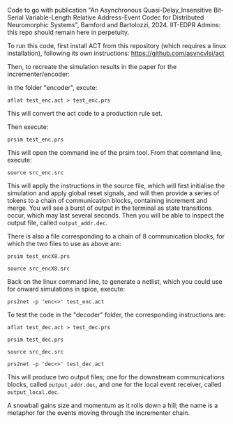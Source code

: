 Code to go with publication "An Asynchronous Quasi-Delay_Insensitive Bit-Serial Variable-Length Relative Address-Event Codec for Distributed Neuromorphic Systems", Bamford and Bartolozzi, 2024. IIT-EDPR Admins: this repo should remain here in perpetuity.

To run this code, first install ACT from this repository (which requires a linux installation), following its own instructions: https://github.com/asyncvlsi/act

Then, to recreate the simulation results in the paper for the incrementer/encoder:

In the folder "encoder", excute:

`aflat test_enc.act > test_enc.prs`

This will convert the act code to a production rule set.

Then execute:

`prsim test_enc.prs`

This will open the command ine of the prsim tool. From that command line, execute:

`source src_enc.src`

This will apply the instructions in the source file, which will first initialise the simulation and apply global reset signals, and will then provide a series of tokens to a chain of communication blocks, containing increment and merge. You will see a burst of output in the terminal as state transitions occur, which may last several seconds. Then you will be able to inspect the output file, called `output_addr.dec`.

There is also a file corresponding to a chain of 8 communication blocks, for which the two files to use as above are:

`prsim test_encX8.prs`

`source src_encX8.src`

Back on the linux command line, to generate a netlist, which you could use for onward simulations in spice, execute:

`prs2net -p 'enc<>' test_enc.act`

To test the code in the "decoder" folder, the corresponding instructions are:

`aflat test_dec.act > test_dec.prs` 

`prsim test_dec.prs`

`source src_dec.src`

`prs2net -p 'dec<>' test_dec.act`

This will produce two output files; one for the downstream communications blocks, called `output_addr.dec`, and one for the local event receiver, called `output_local.dec`. 

A snowball gains size and momentum as it rolls down a hill; the name is a metaphor for the events moving through the incrementer chain.



